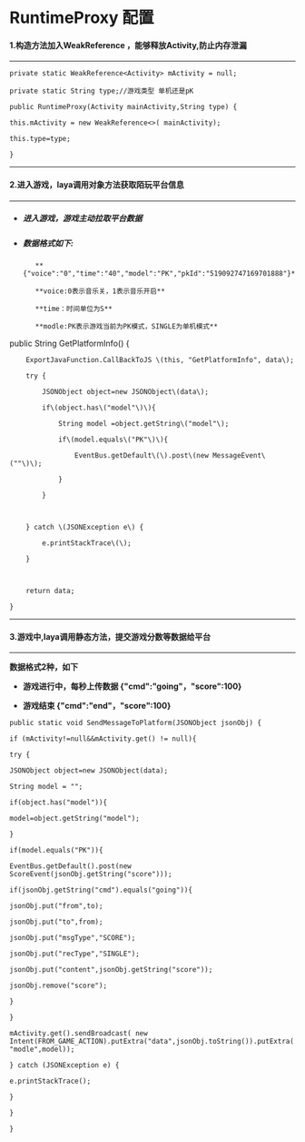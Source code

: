 # RuntimeProxy 配置

#### 1.构造方法加入WeakReference ，能够释放Activity,防止内存泄漏

---

`private static WeakReference<Activity> mActivity = null;`

`private static String type;//游戏类型 单机还是pK`

`public RuntimeProxy(Activity mainActivity,String type) {`

`this.mActivity = new WeakReference<>( mainActivity);`

`this.type=type;`

`}`

---

#### 2.进入游戏，laya调用对象方法获取陌玩平台信息

---

* ##### **进入游戏，游戏主动拉取平台数据**
* ##### 数据格式如下:

  ```
     **{"voice":"0","time":"40","model":"PK","pkId":"519092747169701888"}**

     **voice:0表示音乐关，1表示音乐开启**

     **time：时间单位为S**

     **modle:PK表示游戏当前为PK模式，SINGLE为单机模式**
  ```

public  String GetPlatformInfo\(\) {

```
    ExportJavaFunction.CallBackToJS \(this, "GetPlatformInfo", data\);

    try {

        JSONObject object=new JSONObject\(data\);

        if\(object.has\("model"\)\){

            String model =object.getString\("model"\);

            if\(model.equals\("PK"\)\){

                EventBus.getDefault\(\).post\(new MessageEvent\(""\)\);

            }

        }



    } catch \(JSONException e\) {

        e.printStackTrace\(\);

    }



    return data;

}
```

---

#### 3.游戏中,laya调用静态方法，提交游戏分数等数据给平台

---

**数据格式2种，如下**

* **游戏进行中，每秒上传数据 {"cmd":"going"，"score":100}**

* **游戏结束 {"cmd":"end"，"score":100}**

`public static void SendMessageToPlatform(JSONObject jsonObj) {`

`if (mActivity!=null&&mActivity.get() != null){`

`try {`

`JSONObject object=new JSONObject(data);`

`String model = "";`

`if(object.has("model")){`

`model=object.getString("model");`

`}`

`if(model.equals("PK")){`

`EventBus.getDefault().post(new ScoreEvent(jsonObj.getString("score")));`

`if(jsonObj.getString("cmd").equals("going")){`

`jsonObj.put("from",to);`

`jsonObj.put("to",from);`

`jsonObj.put("msgType","SCORE");`

`jsonObj.put("recType","SINGLE");`

`jsonObj.put("content",jsonObj.getString("score"));`

`jsonObj.remove("score");`

`}`

`}`

`mActivity.get().sendBroadcast( new Intent(FROM_GAME_ACTION).putExtra("data",jsonObj.toString()).putExtra("modle",model));`

`} catch (JSONException e) {`

`e.printStackTrace();`

`}`

`}`

`}`


